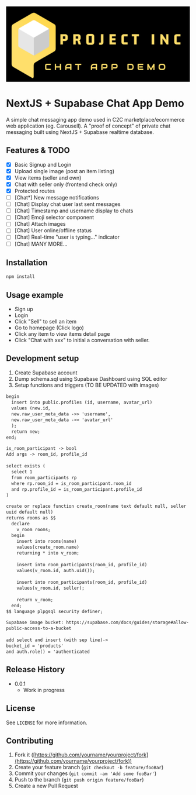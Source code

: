 ![](public/images/logo.png)

# NextJS + Supabase Chat App Demo

A simple chat messaging app demo used in C2C marketplace/ecommerce web application (eg. Carousell).
A "proof of concept" of private chat messaging built using NextJS + Supabase realtime database.

## Features & TODO

- [x] Basic Signup and Login
- [x] Upload single image (post an item listing)
- [x] View items (seller and own)
- [x] Chat with seller only (frontend check only)
- [x] Protected routes
- [ ] [Chat*] New message notifications
- [ ] [Chat] Display chat user last sent messages
- [ ] [Chat] Timestamp and username display to chats
- [ ] [Chat] Emoji selector component
- [ ] [Chat] Attach images
- [ ] [Chat] User online/offline status
- [ ] [Chat] Real-time "user is typing..." indicator
- [ ] [Chat] MANY MORE...

## Installation

```sh
npm install
```

## Usage example

- Sign up
- Login
- Click "Sell" to sell an item
- Go to homepage (Click logo)
- Click any item to view items detail page
- Click "Chat with xxx" to initial a conversation with seller.

## Development setup

1. Create Supabase account
2. Dump schema.sql using Supabase Dashboard using SQL editor
3. Setup functions and triggers (TO BE UPDATED with images)

```
begin
  insert into public.profiles (id, username, avatar_url)
  values (new.id,
  new.raw_user_meta_data ->> 'username',
  new.raw_user_meta_data ->> 'avatar_url'
  );
  return new;
end;
```

```
is_room_participant -> bool
Add args -> room_id, profile_id

select exists (
  select 1
  from room_participants rp
  where rp.room_id = is_room_participant.room_id
  and rp.profile_id = is_room_participant.profile_id
)
```

```
create or replace function create_room(name text default null, seller uuid default null)
returns rooms as $$
  declare
    v_room rooms;
  begin
    insert into rooms(name)
    values(create_room.name)
    returning * into v_room;

    insert into room_participants(room_id, profile_id)
    values(v_room.id, auth.uid());

    insert into room_participants(room_id, profile_id)
    values(v_room.id, seller);

    return v_room;
  end;
$$ language plpgsql security definer;
```

```
Supabase image bucket: https://supabase.com/docs/guides/storage#allow-public-access-to-a-bucket

add select and insert (with sep line)->
bucket_id = 'products'
and auth.role() = 'authenticated
```

## Release History

- 0.0.1
  - Work in progress

## License

See `LICENSE` for more information.

## Contributing

1. Fork it ([https://github.com/yourname/yourproject/fork](https://github.com/yourname/yourproject/fork))
2. Create your feature branch (`git checkout -b feature/fooBar`)
3. Commit your changes (`git commit -am 'Add some fooBar'`)
4. Push to the branch (`git push origin feature/fooBar`)
5. Create a new Pull Request

<!-- Markdown link & img dfn's -->
